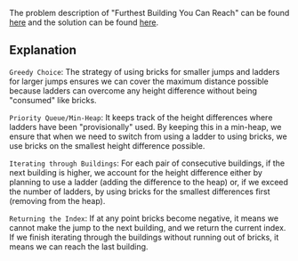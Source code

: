The problem description of "Furthest Building You Can Reach" can be found [here](https://leetcode.com/problems/furthest-building-you-can-reach/) and the solution can be found [here](https://github.com/aurimas13/LeetCode-HackerRank-MAANG/blob/main/LeetCode/Python%20Solutions/Furthest%20Building%20You%20Can%20Reach/furthest.py).

## Explanation

`Greedy Choice`: The strategy of using bricks for smaller jumps and ladders for larger jumps ensures we can cover the maximum distance possible because ladders can overcome any height difference without being "consumed" like bricks.

`Priority Queue/Min-Heap`: It keeps track of the height differences where ladders have been "provisionally" used. By keeping this in a min-heap, we ensure that when we need to switch from using a ladder to using bricks, we use bricks on the smallest height difference possible.

`Iterating through Buildings`: For each pair of consecutive buildings, if the next building is higher, we account for the height difference either by planning to use a ladder (adding the difference to the heap) or, if we exceed the number of ladders, by using bricks for the smallest differences first (removing from the heap).

`Returning the Index`: If at any point bricks become negative, it means we cannot make the jump to the next building, and we return the current index. If we finish iterating through the buildings without running out of bricks, it means we can reach the last building.